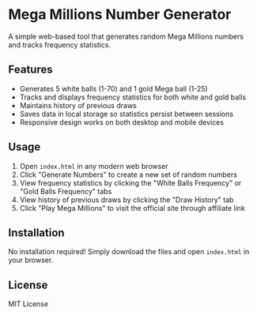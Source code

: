 # Mega Millions Number Generator

A simple web-based tool that generates random Mega Millions numbers and tracks frequency statistics.

## Features

- Generates 5 white balls (1-70) and 1 gold Mega ball (1-25)
- Tracks and displays frequency statistics for both white and gold balls
- Maintains history of previous draws
- Saves data in local storage so statistics persist between sessions
- Responsive design works on both desktop and mobile devices

## Usage

1. Open `index.html` in any modern web browser
2. Click "Generate Numbers" to create a new set of random numbers
3. View frequency statistics by clicking the "White Balls Frequency" or "Gold Balls Frequency" tabs
4. View history of previous draws by clicking the "Draw History" tab
5. Click "Play Mega Millions" to visit the official site through affiliate link

## Installation

No installation required! Simply download the files and open `index.html` in your browser.

## License

MIT License
